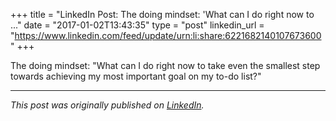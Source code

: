 +++
title = "LinkedIn Post: The doing mindset: 'What can I do right now to ..."
date = "2017-01-02T13:43:35"
type = "post"
linkedin_url = "https://www.linkedin.com/feed/update/urn:li:share:6221682140107673600"
+++

The doing mindset: "What can I do right now to take even the smallest step towards achieving my most important goal on my to-do list?"

---

*This post was originally published on [LinkedIn](https://www.linkedin.com/in/adrianmoreno/recent-activity/all/).*